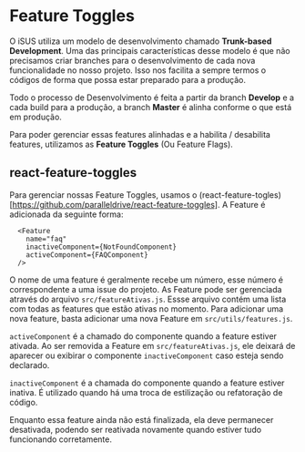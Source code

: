 # Feature Toggles

O iSUS utiliza um modelo de desenvolvimento chamado **Trunk-based Development**. Uma das principais características desse modelo é que não precisamos criar branches para o desenvolvimento de cada nova funcionalidade no nosso projeto. Isso nos facilita a sempre termos o códigos de forma que possa estar preparado para a produção.

Todo o processo de Desenvolvimento é feita a partir da branch **Develop** e a cada build para a produção, a branch **Master** é alinha conforme o que está em produção.

Para poder gerenciar essas features alinhadas e a habilita / desabilita features, utilizamos as **Feature Toggles** (Ou Feature Flags).

## react-feature-toggles

Para gerenciar nossas Feature Toggles, usamos o (react-feature-togles)[https://github.com/paralleldrive/react-feature-toggles]. A Feature é adicionada da seguinte forma:

```React
  <Feature
    name="faq"
    inactiveComponent={NotFoundComponent}
    activeComponent={FAQComponent}
  />
```

O nome de uma feature é geralmente recebe um número, esse número é correspondente a uma issue do projeto. As Feature pode ser gerenciada através do arquivo `src/featureAtivas.js`. Essse arquivo contém uma lista com todas as features que estão ativas no momento. Para adicionar uma nova feature, basta adicionar uma nova Feature em `src/utils/features.js`.

`activeComponent` é a chamado do componente quando a feature estiver ativada. Ao ser removida a Feature em `src/featureAtivas.js`, ele deixará de aparecer ou exibirar o componente `inactiveComponent` caso esteja sendo declarado.

`inactiveComponent` é a chamada do componente quando a feature estiver inativa. É utilizado quando há uma troca de estilização ou refatoração de código.

Enquanto essa feature ainda não está finalizada, ela deve permanecer desativada, podendo ser reativada novamente quando estiver tudo funcionando corretamente.

